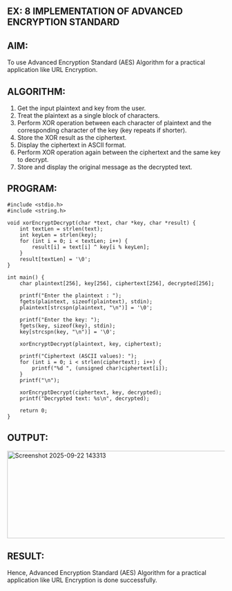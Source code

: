 ## EX: 8 IMPLEMENTATION OF ADVANCED ENCRYPTION STANDARD

## AIM:
To use Advanced Encryption Standard (AES) Algorithm for a practical application like URL Encryption.

## ALGORITHM:
1.	Get the input plaintext and key from the user.
2.	Treat the plaintext as a single block of characters.
3.	Perform XOR operation between each character of plaintext and the corresponding character of the key (key repeats if shorter).
4.	Store the XOR result as the ciphertext.
5.	Display the ciphertext in ASCII format.
6.	Perform XOR operation again between the ciphertext and the same key to decrypt.
7.	Store and display the original message as the decrypted text.

## PROGRAM:

```
#include <stdio.h>
#include <string.h>

void xorEncryptDecrypt(char *text, char *key, char *result) {
    int textLen = strlen(text);
    int keyLen = strlen(key);
    for (int i = 0; i < textLen; i++) {
        result[i] = text[i] ^ key[i % keyLen];
    }
    result[textLen] = '\0';
}

int main() {
    char plaintext[256], key[256], ciphertext[256], decrypted[256];

    printf("Enter the plaintext : ");
    fgets(plaintext, sizeof(plaintext), stdin);
    plaintext[strcspn(plaintext, "\n")] = '\0';

    printf("Enter the key: ");
    fgets(key, sizeof(key), stdin);
    key[strcspn(key, "\n")] = '\0';

    xorEncryptDecrypt(plaintext, key, ciphertext);

    printf("Ciphertext (ASCII values): ");
    for (int i = 0; i < strlen(ciphertext); i++) {
        printf("%d ", (unsigned char)ciphertext[i]);
    }
    printf("\n");

    xorEncryptDecrypt(ciphertext, key, decrypted);
    printf("Decrypted text: %s\n", decrypted);

    return 0;
}

```
## OUTPUT:

<img width="702" height="202" alt="Screenshot 2025-09-22 143313" src="https://github.com/user-attachments/assets/8b8dc58c-f2ce-46e9-b51a-89891c93e0e6" />

## RESULT:
Hence, Advanced Encryption Standard (AES) Algorithm for a practical application like URL Encryption is done successfully.
